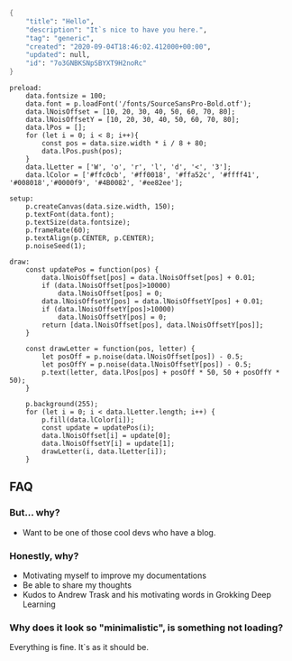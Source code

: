 ```meta
{
    "title": "Hello",
    "description": "It`s nice to have you here.",
    "tag": "generic",
    "created": "2020-09-04T18:46:02.412000+00:00",
    "updated": null,
    "id": "7o3GNBKSNpSBYXT9H2noRc"
}
```

```sketch
preload:
    data.fontsize = 100;
    data.font = p.loadFont('/fonts/SourceSansPro-Bold.otf');
    data.lNoisOffset = [10, 20, 30, 40, 50, 60, 70, 80];
    data.lNoisOffsetY = [10, 20, 30, 40, 50, 60, 70, 80];
    data.lPos = [];
    for (let i = 0; i < 8; i++){
        const pos = data.size.width * i / 8 + 80;
        data.lPos.push(pos);
    }
    data.lLetter = ['W', 'o', 'r', 'l', 'd', '<', '3'];
    data.lColor = ['#ffc0cb', '#ff0018', '#ffa52c', '#ffff41', '#008018','#0000f9', '#4B0082', '#ee82ee'];

setup:
    p.createCanvas(data.size.width, 150);
    p.textFont(data.font);
    p.textSize(data.fontsize);
    p.frameRate(60);
    p.textAlign(p.CENTER, p.CENTER);
    p.noiseSeed(1);

draw: 
    const updatePos = function(pos) {
        data.lNoisOffset[pos] = data.lNoisOffset[pos] + 0.01;
        if (data.lNoisOffset[pos]>10000)
            data.lNoisOffset[pos] = 0;
        data.lNoisOffsetY[pos] = data.lNoisOffsetY[pos] + 0.01;
        if (data.lNoisOffsetY[pos]>10000)
            data.lNoisOffsetY[pos] = 0;
        return [data.lNoisOffset[pos], data.lNoisOffsetY[pos]];
    }

    const drawLetter = function(pos, letter) {
        let posOff = p.noise(data.lNoisOffset[pos]) - 0.5;
        let posOffY = p.noise(data.lNoisOffsetY[pos]) - 0.5;
        p.text(letter, data.lPos[pos] + posOff * 50, 50 + posOffY * 50);
    }

    p.background(255);
    for (let i = 0; i < data.lLetter.length; i++) {
        p.fill(data.lColor[i]);
        const update = updatePos(i);
        data.lNoisOffset[i] = update[0];
        data.lNoisOffsetY[i] = update[1];
        drawLetter(i, data.lLetter[i]);
    }

```

## FAQ

### But... why?
- Want to be one of those cool devs who have a blog.

### Honestly, why?
- Motivating myself to improve my documentations
- Be able to share my thoughts
- Kudos to Andrew Trask and his motivating words in Grokking Deep Learning

### Why does it look so "minimalistic", is something not loading?
Everything is fine. It`s as it should be.


